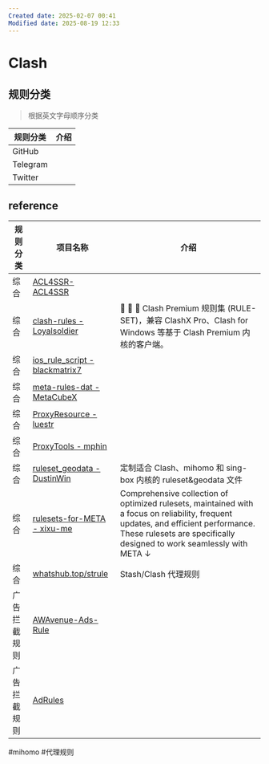 ```yaml
---
Created date: 2025-02-07 00:41
Modified date: 2025-08-19 12:33
---
```

# Clash

## 规则分类

> 根据英文字母顺序分类

| 规则分类     | 介绍  |
| -------- | --- |
| GitHub   |     |
| Telegram |     |
| Twitter  |     |

## reference

| 规则分类   | 项目名称                                                                                                         | 介绍                                                                                                                                                                                                           |
| ------ | ------------------------------------------------------------------------------------------------------------ | ------------------------------------------------------------------------------------------------------------------------------------------------------------------------------------------------------------ |
| 综合     | [ACL4SSR- ACL4SSR](https://github.com/ACL4SSR/ACL4SSR)                                                       |                                                                                                                                                                                                              |
| 综合     | [clash-rules - Loyalsoldier](https://github.com/Loyalsoldier/clash-rules)                                    | 🦄️ 🎃 👻 Clash Premium 规则集 (RULE-SET)，兼容 ClashX Pro、Clash for Windows 等基于 Clash Premium 内核的客户端。                                                                                                             |
| 综合     | [ios_rule_script - blackmatrix7](https://github.com/blackmatrix7/ios_rule_script/tree/master/rule/Clash)     |                                                                                                                                                                                                              |
| 综合     | [meta-rules-dat - MetaCubeX](https://github.com/MetaCubeX/meta-rules-dat)                                    |                                                                                                                                                                                                              |
| 综合     | [ProxyResource - luestr](https://github.com/luestr/ProxyResource/blob/main/Resource/Markdown/Rule/README.md) |                                                                                                                                                                                                              |
| 综合     | [ProxyTools - mphin](https://github.com/mphin/ProxyTools)                                                    |                                                                                                                                                                                                              |
| 综合     | [ruleset_geodata - DustinWin](https://github.com/DustinWin/ruleset_geodata)                                  | 定制适合 Clash、mihomo 和 sing-box 内核的 ruleset&geodata 文件                                                                                                                                                          |
| 综合     | [rulesets-for-META - xixu-me](https://github.com/xixu-me/rulesets-for-META)                                  | Comprehensive collection of optimized rulesets, maintained with a focus on reliability, frequent updates, and efficient performance. These rulesets are specifically designed to work seamlessly with META ↓ |
| 综合     | [whatshub.top/strule](https://whatshub.top/strule)                                                           | Stash/Clash 代理规则                                                                                                                                                                                             |
| 广告拦截规则 | [AWAvenue-Ads-Rule](https://github.com/TG-Twilight/AWAvenue-Ads-Rule)                                        |                                                                                                                                                                                                              |
| 广告拦截规则 | [AdRules](https://github.com/Cats-Team/AdRules)                                                              |                                                                                                                                                                                                              |

#mihomo #代理规则
